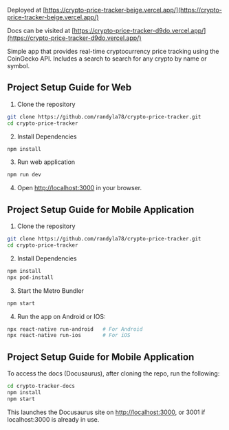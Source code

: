 Deployed at [https://crypto-price-tracker-beige.vercel.app/](https://crypto-price-tracker-beige.vercel.app/)

Docs can be visited at [https://crypto-price-tracker-d9do.vercel.app/](https://crypto-price-tracker-d9do.vercel.app/)

Simple app that provides real-time cryptocurrency price tracking using the CoinGecko API. Includes a search to search for any crypto by name or symbol.

## Project Setup Guide for Web

1. Clone the repository

```bash
git clone https://github.com/randyla78/crypto-price-tracker.git
cd crypto-price-tracker
```

2. Install Dependencies
```bash
npm install
```

3. Run web application
```bash
npm run dev
```

4. Open [http://localhost:3000](http://localhost:3000) in your browser.



## Project Setup Guide for Mobile Application

1. Clone the repository

```bash
git clone https://github.com/randyla78/crypto-price-tracker.git
cd crypto-price-tracker
```

2. Install Dependencies
```bash
npm install
npx pod-install
```

3. Start the Metro Bundler
```bash
npm start
```

4. Run the app on Android or IOS:
```bash
npx react-native run-android   # For Android
npx react-native run-ios       # For iOS
```


## Project Setup Guide for Mobile Application
To access the docs (Docusaurus), after cloning the repo, run the following: 
```bash
cd crypto-tracker-docs
npm install
npm start
```
This launches the Docusaurus site on [http://localhost:3000](http://localhost:3000), or 3001 if localhost:3000 is already in use.